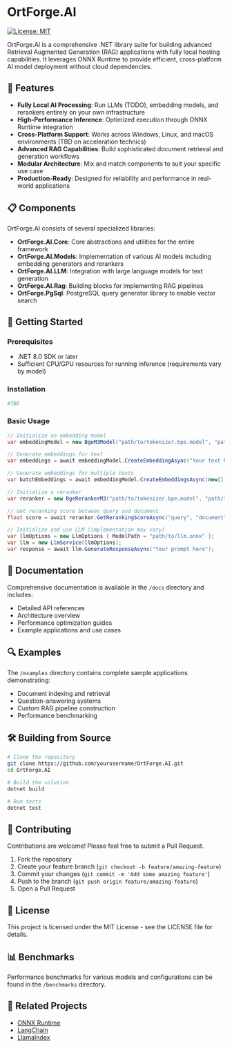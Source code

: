 # OrtForge.AI

[![License: MIT](https://img.shields.io/badge/License-MIT-yellow.svg)](https://opensource.org/licenses/MIT)

OrtForge.AI is a comprehensive .NET library suite for building advanced Retrieval Augmented Generation (RAG) applications with fully local hosting capabilities. It leverages ONNX Runtime to provide efficient, cross-platform AI model deployment without cloud dependencies.

## 🌟 Features

- **Fully Local AI Processing**: Run LLMs (TODO), embedding models, and rerankers entirely on your own infrastructure
- **High-Performance Inference**: Optimized execution through ONNX Runtime integration
- **Cross-Platform Support**: Works across Windows, Linux, and macOS environments (TBD on acceleration technics)
- **Advanced RAG Capabilities**: Build sophisticated document retrieval and generation workflows
- **Modular Architecture**: Mix and match components to suit your specific use case
- **Production-Ready**: Designed for reliability and performance in real-world applications

## 📋 Components

OrtForge.AI consists of several specialized libraries:

- **OrtForge.AI.Core**: Core abstractions and utilities for the entire framework
- **OrtForge.AI.Models**: Implementation of various AI models including embedding generators and rerankers
- **OrtForge.AI.LLM**: Integration with large language models for text generation
- **OrtForge.AI.Rag**: Building blocks for implementing RAG pipelines
- **OrtForge.PgSql**: PostgreSQL query generator library to enable vector search

## 🚀 Getting Started

### Prerequisites

- .NET 8.0 SDK or later
- Sufficient CPU/GPU resources for running inference (requirements vary by model)

### Installation

```bash
#TBD
```

### Basic Usage

```csharp
// Initialize an embedding model
var embeddingModel = new BgeM3Model("path/to/tokenizer.bpe.model", "path/to/model.onnx");

// Generate embeddings for text
var embeddings = await embeddingModel.CreateEmbeddingAsync("Your text here");

// Generate embeddings for multiple texts
var batchEmbeddings = await embeddingModel.CreateEmbeddingsAsync(new[] { "First text", "Second text" });

// Initialize a reranker
var reranker = new BgeRerankerM3("path/to/tokenizer.bpe.model", "path/to/reranker.onnx");

// Get reranking score between query and document
float score = await reranker.GetRerankingScoreAsync("query", "document");

// Initialize and use LLM (implementation may vary)
var llmOptions = new LlmOptions { ModelPath = "path/to/llm.onnx" };
var llm = new LlmService(llmOptions);
var response = await llm.GenerateResponseAsync("Your prompt here");
```

## 📖 Documentation

Comprehensive documentation is available in the `/docs` directory and includes:

- Detailed API references
- Architecture overview
- Performance optimization guides
- Example applications and use cases

## 🔍 Examples

The `/examples` directory contains complete sample applications demonstrating:

- Document indexing and retrieval
- Question-answering systems
- Custom RAG pipeline construction
- Performance benchmarking

## 🛠️ Building from Source

```bash
# Clone the repository
git clone https://github.com/yourusername/OrtForge.AI.git
cd OrtForge.AI

# Build the solution
dotnet build

# Run tests
dotnet test
```

## 🤝 Contributing

Contributions are welcome! Please feel free to submit a Pull Request.

1. Fork the repository
2. Create your feature branch (`git checkout -b feature/amazing-feature`)
3. Commit your changes (`git commit -m 'Add some amazing feature'`)
4. Push to the branch (`git push origin feature/amazing-feature`)
5. Open a Pull Request

## 📄 License

This project is licensed under the MIT License - see the LICENSE file for details.

## 📊 Benchmarks

Performance benchmarks for various models and configurations can be found in the `/benchmarks` directory.

## 🔗 Related Projects

- [ONNX Runtime](https://github.com/microsoft/onnxruntime)
- [LangChain](https://github.com/hwchase17/langchain)
- [LlamaIndex](https://github.com/jerryjliu/llama_index)
